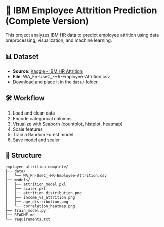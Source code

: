 # 🧠 IBM Employee Attrition Prediction (Complete Version)

This project analyzes IBM HR data to predict employee attrition using data preprocessing, visualization, and machine learning.

## 📊 Dataset

- **Source**: [Kaggle - IBM HR Attrition](https://www.kaggle.com/datasets/pavansubhasht/ibm-hr-analytics-attrition-dataset)
- **File**: WA_Fn-UseC_-HR-Employee-Attrition.csv
- Download and place it in the `data/` folder.

## 🛠 Workflow

1. Load and clean data
2. Encode categorical columns
3. Visualize with Seaborn (countplot, histplot, heatmap)
4. Scale features
5. Train a Random Forest model
6. Save model and scaler

## 📁 Structure

```
employee-attrition-complete/
├── data/
│   └── WA_Fn-UseC_-HR-Employee-Attrition.csv
├── models/
│   ├── attrition_model.pkl
│   ├── scaler.pkl
│   ├── attrition_distribution.png
│   ├── income_vs_attrition.png
│   ├── age_distribution.png
│   └── correlation_heatmap.png
├── train_model.py
├── README.md
└── requirements.txt
```

